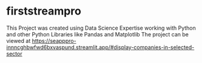# firststreampro
This Project was created using Data Science Expertise working with Python and other Python Libraries like Pandas and Matplotlib 
The project can be viewed at https://seapppro-innncghbwfwd6bxvaspund.streamlit.app/#display-companies-in-selected-sector
